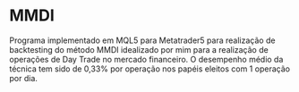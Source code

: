 # MMDI

Programa implementado em MQL5 para Metatrader5 para realização de backtesting do método MMDI idealizado por mim para a realização de operações de Day Trade no mercado financeiro.  O desempenho médio da técnica tem sido de 0,33% por operação nos papéis eleitos com 1 operação por dia.

